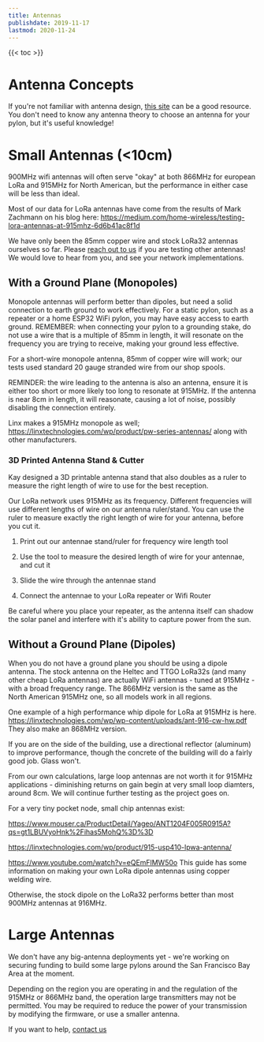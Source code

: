 ```yaml
---
title: Antennas
publishdate: 2019-11-17
lastmod: 2020-11-24
---
```


{{< toc >}}

# Antenna Concepts

If you're not familiar with antenna design, [this site](http://www.antenna-theory.com/) can be a good resource. You don't need to know any antenna theory to choose an antenna for your pylon,
but it's useful knowledge!

# Small Antennas (<10cm)

900MHz wifi antennas will often serve "okay" at both 866MHz for european LoRa and 915MHz for North American, but the performance in either case will be less than ideal.

Most of our data for LoRa antennas have come from the results of Mark Zachmann on his blog here: https://medium.com/home-wireless/testing-lora-antennas-at-915mhz-6d6b41ac8f1d

We have only been the 85mm copper wire and stock LoRa32 antennas ourselves so far. Please [reach out to us](mailto:cellsol@robots-everywhere.com) if you are testing other antennas! We would love
to hear from you, and see your network implementations.

## With a Ground Plane (Monopoles)

Monopole antennas will perform better than dipoles, but need a solid connection to earth ground to work effectively. For a static pylon, such as a repeater or a home
ESP32 WiFi pylon, you may have easy access to earth ground. REMEMBER: when connecting your pylon to a grounding stake, do not use a wire that is a multiple of 85mm in length,
it will resonate on the frequency you are trying to receive, making your ground less effective.

For a short-wire monopole antenna, 85mm of copper wire will work; our tests used standard 20 gauge stranded wire from our shop spools. 

REMINDER: the wire leading to the antenna is also an antenna, ensure it is either too short or more likely too long to resonate at 915MHz. If the antenna is near 8cm in length, it will reasonate, causing
a lot of noise, possibly disabling the connection entirely.

Linx makes a 915MHz monopole as well; https://linxtechnologies.com/wp/product/pw-series-antennas/ along with other manufacturers.

### 3D Printed Antenna Stand & Cutter

Kay designed a 3D printable antenna stand that also doubles as a ruler to measure the right length of wire to use for the best reception.

Our LoRa network uses 915MHz as its frequency. Different frequencies will use different lengths of wire on our antenna ruler/stand. 
You can use the ruler to measure exactly the right length of wire for your antenna, before you cut it.

1. Print out our antennae stand/ruler for frequency wire length tool

2. Use the tool to measure the desired length of wire for your antennae, and cut it

3. Slide the wire through the antennae stand

4. Connect the antennae to your LoRa repeater or Wifi Router

Be careful where you place your repeater, as the antenna itself can shadow the solar panel and interfere with it's ability to capture power from the sun.

## Without a Ground Plane (Dipoles)

When you do not have a ground plane you should be using a dipole antenna. The stock antenna on the Heltec and TTGO LoRa32s (and many other cheap LoRa antennas) are
actually WiFi antennas - tuned at 915MHz - with a broad frequency range. The 866MHz version is the same as the North American 915MHz one, so all models work in all regions.

One example of a high performance whip dipole for LoRa at 915MHz is here. https://linxtechnologies.com/wp/wp-content/uploads/ant-916-cw-hw.pdf They also make an 868MHz version.

If you are on the side of the building, use a directional reflector (aluminum) to improve performance, though the concrete of the building will do a fairly good job. Glass won't.

From our own calculations, large loop antennas are not worth it for 915MHz applications - diminishing returns on gain begin at very small loop diamters, around 8cm. We will continue further testing as the project goes on.

For a very tiny pocket node, small chip antennas exist:

https://www.mouser.ca/ProductDetail/Yageo/ANT1204F005R0915A?qs=gt1LBUVyoHnk%2Fihas5MohQ%3D%3D

https://linxtechnologies.com/wp/product/915-usp410-lpwa-antenna/ 

https://www.youtube.com/watch?v=eQEmFlMW50o This guide has some information on making your own LoRa dipole antennas using copper welding wire.

Otherwise, the stock dipole on the LoRa32 performs better than most 900MHz antennas at 916MHz.

# Large Antennas

We don't have any big-antenna deployments yet - we're working on securing funding to build some large pylons around the San Francisco Bay Area at the moment.

Depending on the region you are operating in and the regulation of the 915MHz or 866MHz band, the operation large transmitters may not be permitted. You may be
required to reduce the power of your transmission by modifying the firmware, or use a smaller antenna.

If you want to help, [contact us](mailto:cellsol@robots-everywhere.com)